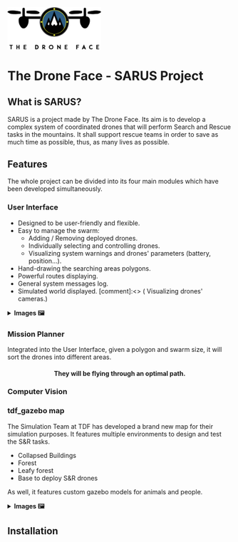 <img src="https://github.com/Ingenia-SE/TDF-SARUS/blob/main/img/logo-color.png?raw=true" alt="TDF-Logo" width="210">

#  The Drone Face - SARUS Project

## What is SARUS?

SARUS is a project made by The Drone Face. Its aim is to develop a complex system of coordinated drones that will perform Search and Rescue tasks in the mountains. It shall support rescue teams in order to save as much time as possible, thus, as many lives as possible.

## Features

The whole project can be divided into its four main modules which have been developed simultaneously.

### User Interface

- Designed to be user-friendly and flexible.
- Easy to manage the swarm:
  - Adding / Removing deployed drones.
  - Individually selecting and controlling drones.
  - Visualizing system warnings and drones' parameters (battery, position...).
- Hand-drawing the searching areas polygons.
- Powerful routes displaying.
- General system messages log.
- Simulated world displayed.
[comment]:<> ( Visualizing drones' cameras.)

<details>
  <summary><b>Images 🖼️</b></summary>
  Images
</details>

### Mission Planner
Integrated into the User Interface, given a polygon and swarm size, it will sort the drones into different areas.

<h4 align="center">They will be flying through an optimal path.</h4>


### Computer Vision


### tdf_gazebo map
The Simulation Team at TDF has developed a brand new map for their simulation purposes. It features multiple environments to design and test the S&R tasks.
- Collapsed Buildings
- Forest
- Leafy forest
- Base to deploy S&R drones

As well, it features custom gazebo models for animals and people.

<details>
  <summary><b>Images 🖼️</b></summary>
  
  <b>World overview</b>
  
  <img src="https://github.com/Ingenia-SE/TDF-SARUS/blob/main/TDF-Sim/tdf_gazebo/img/world.png?raw=true" alt="tdf_gazebo" width="500">
  
  <b>Collapsed buildings</b>

<img src="https://github.com/Ingenia-SE/TDF-SARUS/blob/main/TDF-Sim/tdf_gazebo/img/ruins.png?raw=true" alt="tdf_gazebo_ruins" width="500">

<b>Base to deploy search and rescue robots</b>

<img src="https://github.com/Ingenia-SE/TDF-SARUS/blob/main/TDF-Sim/tdf_gazebo/img/base.png?raw=true" alt="tdf_gazebo_base" width="500">

<b>Forest</b>

<img src="https://github.com/Ingenia-SE/TDF-SARUS/blob/main/TDF-Sim/tdf_gazebo/img/forest.png?raw=true" alt="tdf_gazebo_forest" width="500">

<b>Leafy forest</b>

<img src="https://github.com/Ingenia-SE/TDF-SARUS/blob/main/TDF-Sim/tdf_gazebo/img/leafy.png?raw=true" alt="tdf_gazebo_leafy" width="500">
  
</details>

## Installation



